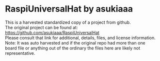 
# RaspiUniversalHat by asukiaaa  
This is a harvested standardized copy of a project from github.  
The original project can be found at:  
https://github.com/asukiaaa/RaspiUniversalHat  
Please consult that link for additional, details, files, and license information.  
Note: It was auto harvested and if the original repo had more than one board file or anything out of the ordinary the files here are likely not representative.  
    